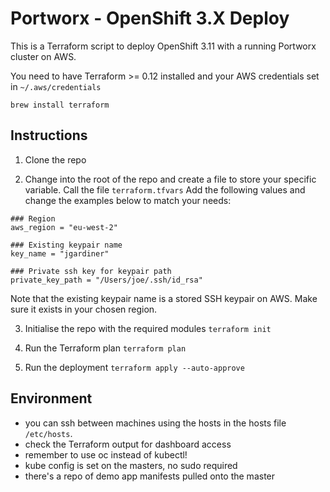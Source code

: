 # Portworx - OpenShift 3.X Deploy
This is a Terraform script to deploy OpenShift 3.11 with a running Portworx cluster on AWS.

You need to have Terraform >= 0.12 installed and your AWS credentials set in `~/.aws/credentials`

`brew install terraform`

## Instructions
1. Clone the repo

2. Change into the root of the repo and create a file to store your specific variable. Call the file `terraform.tfvars`
Add the following values and change the examples below to match your needs:
```
### Region
aws_region = "eu-west-2"

### Existing keypair name
key_name = "jgardiner"

### Private ssh key for keypair path
private_key_path = "/Users/joe/.ssh/id_rsa"

```
Note that the existing keypair name is a stored SSH keypair on AWS. Make sure it exists in your chosen region.

3. Initialise the repo with the required modules
`terraform init`

4. Run the Terraform plan
`terraform plan`

5. Run the deployment
`terraform apply --auto-approve`

## Environment
- you can ssh between machines using the hosts in the hosts file `/etc/hosts`.
- check the Terraform output for dashboard access
- remember to use oc instead of kubectl!
- kube config is set on the masters, no sudo required
- there's a repo of demo app manifests pulled onto the master
